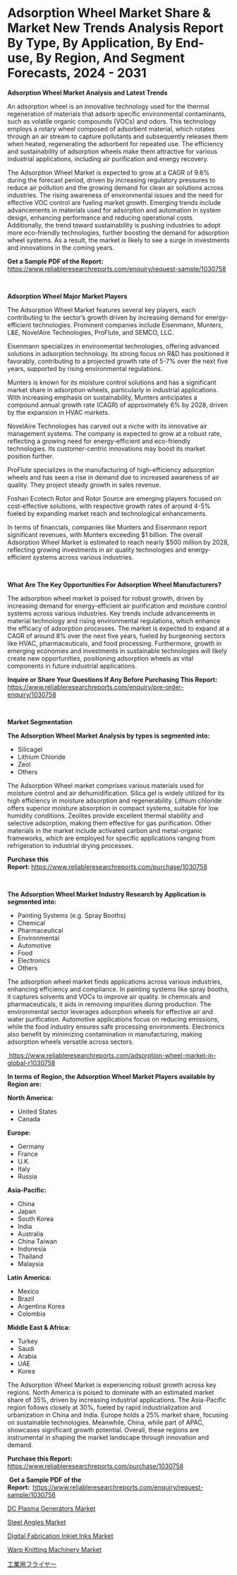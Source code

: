 <p><h1>Adsorption Wheel Market Share & Market New Trends Analysis Report By Type, By Application, By End-use, By Region, And Segment Forecasts, 2024 - 2031</h1></p><p><strong>Adsorption Wheel Market Analysis and Latest Trends</strong></p>
<p><p>An adsorption wheel is an innovative technology used for the thermal regeneration of materials that adsorb specific environmental contaminants, such as volatile organic compounds (VOCs) and odors. This technology employs a rotary wheel composed of adsorbent material, which rotates through an air stream to capture pollutants and subsequently releases them when heated, regenerating the adsorbent for repeated use. The efficiency and sustainability of adsorption wheels make them attractive for various industrial applications, including air purification and energy recovery.</p><p>The Adsorption Wheel Market is expected to grow at a CAGR of 9.6% during the forecast period, driven by increasing regulatory pressures to reduce air pollution and the growing demand for clean air solutions across industries. The rising awareness of environmental issues and the need for effective VOC control are fueling market growth. Emerging trends include advancements in materials used for adsorption and automation in system design, enhancing performance and reducing operational costs. Additionally, the trend toward sustainability is pushing industries to adopt more eco-friendly technologies, further boosting the demand for adsorption wheel systems. As a result, the market is likely to see a surge in investments and innovations in the coming years.</p></p>
<p><strong>Get a Sample PDF of the Report:&nbsp;</strong> <a href="https://www.reliableresearchreports.com/enquiry/request-sample/1030758">https://www.reliableresearchreports.com/enquiry/request-sample/1030758</a></p>
<p>&nbsp;</p>
<p><strong>Adsorption Wheel Major Market Players</strong></p>
<p><p>The Adsorption Wheel Market features several key players, each contributing to the sector’s growth driven by increasing demand for energy-efficient technologies. Prominent companies include Eisenmann, Munters, L&E, NovelAire Technologies, ProFlute, and SEMCO, LLC.</p><p>Eisenmann specializes in environmental technologies, offering advanced solutions in adsorption technology. Its strong focus on R&D has positioned it favorably, contributing to a projected growth rate of 5-7% over the next five years, supported by rising environmental regulations.</p><p>Munters is known for its moisture control solutions and has a significant market share in adsorption wheels, particularly in industrial applications. With increasing emphasis on sustainability, Munters anticipates a compound annual growth rate (CAGR) of approximately 6% by 2028, driven by the expansion in HVAC markets.</p><p>NovelAire Technologies has carved out a niche with its innovative air management systems. The company is expected to grow at a robust rate, reflecting a growing need for energy-efficient and eco-friendly technologies. Its customer-centric innovations may boost its market position further.</p><p>ProFlute specializes in the manufacturing of high-efficiency adsorption wheels and has seen a rise in demand due to increased awareness of air quality. They project steady growth in sales revenue.</p><p>Foshan Ecotech Rotor and Rotor Source are emerging players focused on cost-effective solutions, with respective growth rates of around 4-5% fueled by expanding market reach and technological enhancements.</p><p>In terms of financials, companies like Munters and Eisenmann report significant revenues, with Munters exceeding $1 billion. The overall Adsorption Wheel Market is estimated to reach nearly $500 million by 2028, reflecting growing investments in air quality technologies and energy-efficient systems across various industries.</p></p>
<p>&nbsp;</p>
<p><strong>What Are The Key Opportunities For Adsorption Wheel Manufacturers?</strong></p>
<p><p>The adsorption wheel market is poised for robust growth, driven by increasing demand for energy-efficient air purification and moisture control systems across various industries. Key trends include advancements in material technology and rising environmental regulations, which enhance the efficacy of adsorption processes. The market is expected to expand at a CAGR of around 8% over the next five years, fueled by burgeoning sectors like HVAC, pharmaceuticals, and food processing. Furthermore, growth in emerging economies and investments in sustainable technologies will likely create new opportunities, positioning adsorption wheels as vital components in future industrial applications.</p></p>
<p><strong>Inquire or Share Your Questions If Any Before Purchasing This Report:</strong> <a href="https://www.reliableresearchreports.com/enquiry/pre-order-enquiry/1030758">https://www.reliableresearchreports.com/enquiry/pre-order-enquiry/1030758</a></p>
<p>&nbsp;</p>
<p><strong>Market Segmentation</strong></p>
<p><strong>The Adsorption Wheel Market Analysis by types is segmented into:</strong></p>
<p><ul><li>Silicagel</li><li>Lithium Chloride</li><li>Zeol</li><li>Others</li></ul></p>
<p><p>The Adsorption Wheel market comprises various materials used for moisture control and air dehumidification. Silica gel is widely utilized for its high efficiency in moisture adsorption and regenerability. Lithium chloride offers superior moisture absorption in compact systems, suitable for low humidity conditions. Zeolites provide excellent thermal stability and selective adsorption, making them effective for gas purification. Other materials in the market include activated carbon and metal-organic frameworks, which are employed for specific applications ranging from refrigeration to industrial drying processes.</p></p>
<p><strong>Purchase this Report:&nbsp;</strong><a href="https://www.reliableresearchreports.com/purchase/1030758">https://www.reliableresearchreports.com/purchase/1030758</a></p>
<p>&nbsp;</p>
<p><strong>The Adsorption Wheel Market Industry Research by Application is segmented into:</strong></p>
<p><ul><li>Painting Systems (e.g. Spray Booths)</li><li>Chemical</li><li>Pharmaceutical</li><li>Environmental</li><li>Automotive</li><li>Food</li><li>Electronics</li><li>Others</li></ul></p>
<p><p>The adsorption wheel market finds applications across various industries, enhancing efficiency and compliance. In painting systems like spray booths, it captures solvents and VOCs to improve air quality. In chemicals and pharmaceuticals, it aids in removing impurities during production. The environmental sector leverages adsorption wheels for effective air and water purification. Automotive applications focus on reducing emissions, while the food industry ensures safe processing environments. Electronics also benefit by minimizing contamination in manufacturing, making adsorption wheels versatile across sectors.</p></p>
<p><a href="https://www.reliableresearchreports.com/adsorption-wheel-market-in-global-r1030758">&nbsp;https://www.reliableresearchreports.com/adsorption-wheel-market-in-global-r1030758</a></p>
<p><strong>In terms of Region, the Adsorption Wheel Market Players available by Region are:</strong></p>
<p>
    <p> <strong> North America: </strong>
        <ul>
            <li>United States</li>
            <li>Canada</li>
        </ul>
        </p> 
    <p> <strong> Europe: </strong>
        <ul>
            <li>Germany</li>
            <li>France</li>
            <li>U.K.</li>
            <li>Italy</li>
            <li>Russia</li>
        </ul>
        </p> 
    <p> <strong> Asia-Pacific: </strong>
        <ul>
            <li>China</li>
            <li>Japan</li>
            <li>South Korea</li>
            <li>India</li>
            <li>Australia</li>
            <li>China Taiwan</li>
            <li>Indonesia</li>
            <li>Thailand</li>
            <li>Malaysia</li>
        </ul>
        </p> 
    <p> <strong> Latin America: </strong>
        <ul>
            <li>Mexico</li>
            <li>Brazil</li>
            <li>Argentina Korea</li>
            <li>Colombia</li>
        </ul>
        </p> 
    <p> <strong> Middle East & Africa: </strong>
        <ul>
            <li>Turkey</li>
            <li>Saudi</li>
            <li>Arabia</li>
            <li>UAE</li>
            <li>Korea</li>
        </ul>
    </p>
    </p>
<p><p>The Adsorption Wheel Market is experiencing robust growth across key regions. North America is poised to dominate with an estimated market share of 35%, driven by increasing industrial applications. The Asia-Pacific region follows closely at 30%, fueled by rapid industrialization and urbanization in China and India. Europe holds a 25% market share, focusing on sustainable technologies. Meanwhile, China, while part of APAC, showcases significant growth potential. Overall, these regions are instrumental in shaping the market landscape through innovation and demand.</p></p>
<p><strong>Purchase this Report: </strong><a href="https://www.reliableresearchreports.com/purchase/1030758">https://www.reliableresearchreports.com/purchase/1030758</a></p>
<p>&nbsp;<strong>Get a Sample PDF of the Report:&nbsp;&nbsp;</strong><a href="https://www.reliableresearchreports.com/enquiry/request-sample/1030758">https://www.reliableresearchreports.com/enquiry/request-sample/1030758</a></p>
<p><strong></strong></p>
<p><p><a href="https://www.linkedin.com/pulse/global-dc-plasma-generators-industry-analysis-share-growth-trends-j97rf?trackingId=zGNwlVldT16ULAtzFIC7eg%3D%3D">DC Plasma Generators Market</a></p><p><a href="https://issuu.com/reportprime-2/docs/steel-angles-market-size-2030.pptx_ac0b7501de0a40">Steel Angles Market</a></p><p><a href="https://github.com/ChristianClark406/Market-Research-Report-List-1/blob/main/digital-fabrication-inkjet-inks-market.md">Digital Fabrication Inkjet Inks Market</a></p><p><a href="https://github.com/LacThu1/Market-Research-Report-List-1/blob/main/warp-knitting-machinery-market.md">Warp Knitting Machinery Market</a></p><p><a href="https://medium.com/@zionmetz1960/industrial-fryer-market-%E3%81%AE%E3%82%B0%E3%83%AD%E3%83%BC%E3%83%90%E3%83%AB%E5%B8%82%E5%A0%B4%E6%A6%82%E8%A6%81%E3%81%AF-%E4%B8%96%E7%95%8C%E3%81%8A%E3%82%88%E3%81%B3%E4%B8%BB%E8%A6%81%E5%B8%82%E5%A0%B4%E3%81%AB%E3%81%8A%E3%81%91%E3%82%8B%E6%A5%AD%E7%95%8C%E3%81%AB%E5%BD%B1%E9%9F%BF%E3%82%92%E4%B8%8E%E3%81%88%E3%82%8B%E4%B8%BB%E8%A6%81%E3%81%AA%E3%83%88%E3%83%AC%E3%83%B3%E3%83%89%E3%81%AB%E3%81%A4%E3%81%84%E3%81%A6-%E7%8B%AC%E8%87%AA%E3%81%AE%E8%A6%96%E7%82%B9%E3%82%92%E6%8F%90%E4%BE%9B%E3%81%97%E3%81%BE%E3%81%99-9c99b549fbac">工業用フライヤー</a></p></p>